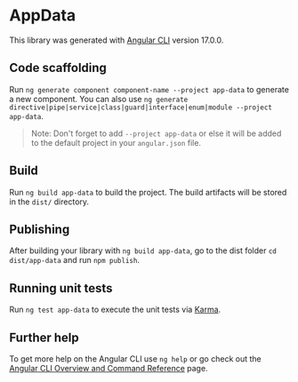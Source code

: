 # AppData

This library was generated with [Angular CLI](https://github.com/angular/angular-cli) version 17.0.0.

## Code scaffolding

Run `ng generate component component-name --project app-data` to generate a new component. You can also use
`ng generate directive|pipe|service|class|guard|interface|enum|module --project app-data`.

> Note: Don't forget to add `--project app-data` or else it will be added to the default project in your `angular.json` file.

## Build

Run `ng build app-data` to build the project. The build artifacts will be stored in the `dist/` directory.

## Publishing

After building your library with `ng build app-data`, go to the dist folder `cd dist/app-data` and run `npm publish`.

## Running unit tests

Run `ng test app-data` to execute the unit tests via [Karma](https://karma-runner.github.io).

## Further help

To get more help on the Angular CLI use `ng help` or go check out the [Angular CLI Overview and Command Reference](https://angular.io/cli) page.

